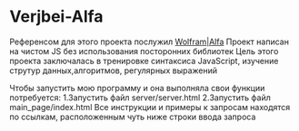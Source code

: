 # Verjbei-Alfa
Референсом для этого проекта послужил  <a href="https://www.wolframalpha.com/">Wolfram|Alfa</a> 
Проект написан на чистом JS без использования посторонних библиотек
Цель этого проекта заключалась в тренировке синтаксиса JavaScript, изучение струтур данных,алгоритмов, регулярных выражений 


Чтобы запустить мою программу и она выполняла свои функции потребуется:
1.Запустить файл server/server.html
2.Запустить файл main_page/index.html
Все инструкции и примеры к запросам находятся по ссылкам, расположенным чуть ниже строки ввода запроса
